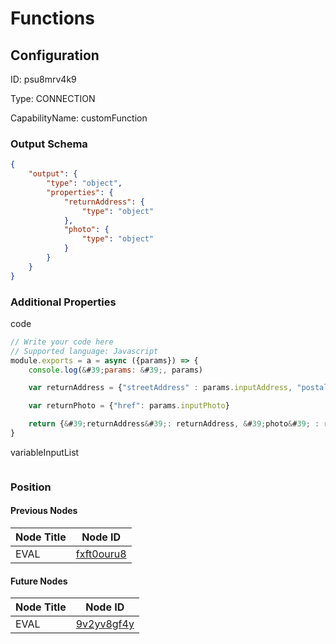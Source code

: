 # Functions
## Configuration
ID:  psu8mrv4k9

Type: CONNECTION 

CapabilityName: customFunction





### Output Schema
``` json 
{
	"output": {
		"type": "object",
		"properties": {
			"returnAddress": {
				"type": "object"
			},
			"photo": {
				"type": "object"
			}
		}
	}
} 
```

### Additional Properties
code
```js 
// Write your code here
// Supported language: Javascript 
module.exports = a = async ({params}) => {
	console.log(&#39;params: &#39;, params)

	var returnAddress = {"streetAddress" : params.inputAddress, "postalCode": params.inputZipcode};

    var returnPhoto = {"href": params.inputPhoto}

	return {&#39;returnAddress&#39;: returnAddress, &#39;photo&#39; : returnPhoto}
}
```


variableInputList
```
```





### Position

#### Previous Nodes
| Node Title | Node ID |
| :------------- | ------------ |
| EVAL | [fxft0ouru8](./fxft0ouru8.md) | 
 
 #### Future Nodes
| Node Title | Node ID |
| :------------- | ------------ |
| EVAL |[9v2yv8gf4y](./9v2yv8gf4y.md) | 